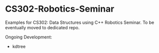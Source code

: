 # CS302-Robotics-Seminar

Examples for CS302: Data Structures using C++ Robotics Seminar. To be eventually moved to dedicated repo. 

Ongoing Development:
* kdtree
